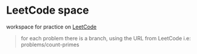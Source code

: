 # LeetCode space

workspace for practice on [LeetCode](https://leetcode.com/)

> for each problem there is a branch, using the URL from LeetCode
> i.e: problems/count-primes
